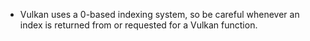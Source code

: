 - Vulkan uses a 0-based indexing system, so be careful whenever an index is returned from or requested for a Vulkan function.